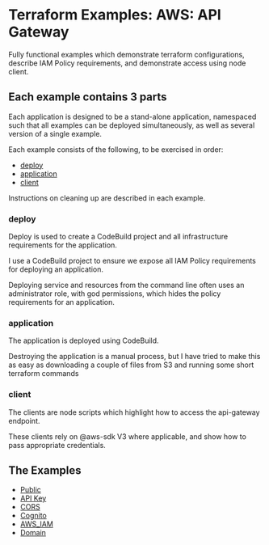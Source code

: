 # Terraform Examples: AWS: API Gateway

Fully functional examples which demonstrate terraform configurations, describe IAM Policy requirements, and demonstrate access using node client.

## Each example contains 3 parts

Each application is designed to be a stand-alone application, namespaced such that all examples can be deployed simultaneously, as well as several version of a single example.  

Each example consists of the following, to be exercised in order:
- [deploy](#deploy) 
- [application](#application) 
- [client](#client)

Instructions on cleaning up are described in each example.

### deploy

Deploy is used to create a CodeBuild project and all infrastructure requirements for the application.

I use a CodeBuild project to ensure we expose all IAM Policy requirements for deploying an application. 

Deploying service and resources from the command line often uses an administrator role, with god permissions, which hides the policy requirements for an application.    

### application

The application is deployed using CodeBuild.

Destroying the application is a manual process, but I have tried to make this as easy as downloading a couple of files from S3 and running some short terraform commands

### client

The clients are node scripts which highlight how to access the api-gateway endpoint.

These clients rely on @aws-sdk V3 where applicable, and show how to pass appropriate credentials. 

## The Examples

* [Public](public/PUBLIC_EXAMPLE.md)
* [API Key](apikey/APIKEY_EXAMPLE.md)
* [CORS](cors/CORS_EXAMPLE.md)
* [Cognito](cognito/CONGITO_EXAMPLE.md)
* [AWS_IAM](awsiam/AWSIAM_EXAMPLE.md)
* [Domain](domain/DOMAIN_EXAMPLE.md)

